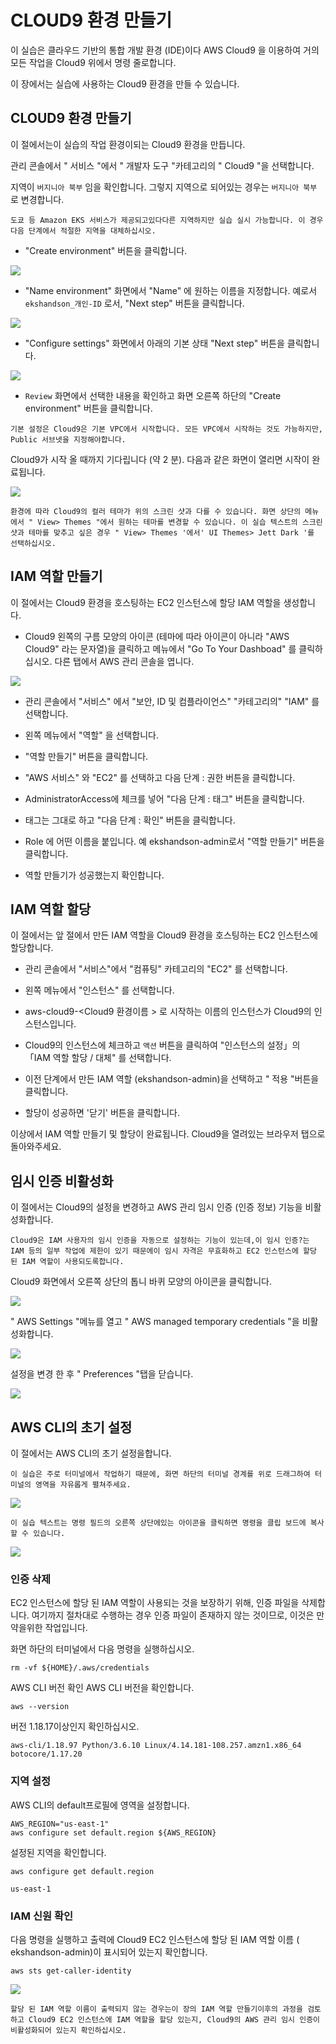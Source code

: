 # CLOUD9 환경 만들기
이 실습은 클라우드 기반의 통합 개발 환경 (IDE)이다 AWS Cloud9 을 이용하여 거의 모든 작업을 Cloud9 위에서 명령 줄로합니다.

이 장에서는 실습에 사용하는 Cloud9 환경을 만들 수 있습니다.

## CLOUD9 환경 만들기
이 절에서는이 실습의 작업 환경이되는 Cloud9 환경을 만듭니다.

관리 콘솔에서 " 서비스 "에서 " 개발자 도구 "카테고리의 " Cloud9 "을 선택합니다.

<!--![](./images/go-to-cloud9.png)-->

지역이 `버지니아 북부` 임을 확인합니다. 그렇지 지역으로 되어있는 경우는 `버지니아 북부` 로 변경합니다.

<!--![](./images/select-region.png)-->

```
도쿄 등 Amazon EKS 서비스가 제공되고있다다른 지역하지만 실습 실시 가능합니다. 이 경우 다음 단계에서 적절한 지역을 대체하십시오.
```

- "Create environment" 버튼을 클릭합니다.

![](./images/create-cloud9-1.png)

- "Name environment" 화면에서 "Name" 에 원하는 이름을 지정합니다. 예로서 `ekshandson_개인-ID` 로서, "Next step" 버튼을 클릭합니다.

![](./images/create-cloud9-2.png)

- "Configure settings" 화면에서 아래의 기본 상태 "Next step" 버튼을 클릭합니다.

![](./images/create-cloud9-3.png)

- `Review` 화면에서 선택한 내용을 확인하고 화면 오른쪽 하단의 "Create environment" 버튼을 클릭합니다.

```
기본 설정은 Cloud9은 기본 VPC에서 시작합니다. 모든 VPC에서 시작하는 것도 가능하지만, Public 서브넷을 지정해야합니다.
```

Cloud9가 시작 올 때까지 기다립니다 (약 2 분). 다음과 같은 화면이 열리면 시작이 완료됩니다.

![](./images/create-cloud9-4.png)

```
환경에 따라 Cloud9의 컬러 테마가 위의 스크린 샷과 다를 수 있습니다. 화면 상단의 메뉴에서 " View> Themes "에서 원하는 테마를 변경할 수 있습니다. 이 실습 텍스트의 스크린 샷과 테마를 맞추고 싶은 경우 " View> Themes '에서' UI Themes> Jett Dark '를 선택하십시오.
```

## IAM 역할 만들기
이 절에서는 Cloud9 환경을 호스팅하는 EC2 인스턴스에 할당 IAM 역할을 생성합니다.

- Cloud9 왼쪽의 구름 모양의 아이콘 (테마에 따라 아이콘이 아니라 "AWS Cloud9" 라는 문자열)을 클릭하고 메뉴에서 "Go To Your Dashboad" 를 클릭하십시오. 다른 탭에서 AWS 관리 콘솔을 엽니다.

![](./images/go-to-dashboard.png)

- 관리 콘솔에서 "서비스" 에서 "보안, ID 및 컴플라이언스" "카테고리의" "IAM" 를 선택합니다.

<!--![](./images/go-to-iam.png)-->

- 왼쪽 메뉴에서 "역할" 을 선택합니다.

<!--![](./images/select-role-menu.png)-->

- "역할 만들기" 버튼을 클릭합니다.

<!--![](./images/create-role-1.png)-->

- "AWS 서비스" 와 "EC2" 를 선택하고 다음 단계 : 권한 버튼을 클릭합니다.

<!--![](./images/create-role-2.png)-->

- AdministratorAccess에 체크를 넣어 "다음 단계 : 태그" 버튼을 클릭합니다.

<!--![](./images/create-role-3.png)-->

- 태그는 그대로 하고 "다음 단계 : 확인" 버튼을 클릭합니다.

- Role 에 어떤 이름을 붙입니다. 예 ekshandson-admin로서 "역할 만들기" 버튼을 클릭합니다.

<!--![](./images/create-role-4.png)-->

- 역할 만들기가 성공했는지 확인합니다.

<!--![](./images/create-role-5.png)-->

## IAM 역할 할당
이 절에서는 앞 절에서 만든 IAM 역할을 Cloud9 환경을 호스팅하는 EC2 인스턴스에 할당합니다.

- 관리 콘솔에서 "서비스"에서 "컴퓨팅" 카테고리의 "EC2" 를 선택합니다.

<!--![](./images/go-to-ec2.png)-->

- 왼쪽 메뉴에서 "인스턴스" 를 선택합니다.

<!--![](./images/select-instance-menu.png)-->

- aws-cloud9-<Cloud9 환경이름 > 로 시작하는 이름의 인스턴스가 Cloud9의 인스턴스입니다.

<!--![](./images/attach-role-1.png)-->

- Cloud9의 인스턴스에 체크하고 `액션` 버튼을 클릭하여 "인스턴스의 설정」의 「IAM 역할 할당 / 대체" 를 선택합니다.

<!--![](./images/attach-role-2.png)-->

- 이전 단계에서 만든 IAM 역할 (ekshandson-admin)을 선택하고 " 적용 "버튼을 클릭합니다.

<!--![](./images/attach-role-3.png)-->

- 할당이 성공하면 '닫기' 버튼을 클릭합니다.

<!--![](./images/attach-role-4.png)-->

이상에서 IAM 역할 만들기 및 할당이 완료됩니다. Cloud9을 열려있는 브라우저 탭으로 돌아와주세요.

## 임시 인증 비활성화
이 절에서는 Cloud9의 설정을 변경하고 AWS 관리 임시 인증 (인증 정보) 기능을 비활성화합니다.

```
Cloud9은 IAM 사용자의 임시 인증을 자동으로 설정하는 기능이 있는데,이 임시 인증?는 IAM 등의 일부 작업에 제한이 있기 때문에이 임시 자격은 무효화하고 EC2 인스턴스에 할당 된 IAM 역할이 사용되도록합니다.
```

Cloud9 화면에서 오른쪽 상단의 톱니 바퀴 모양의 아이콘을 클릭합니다.

![](./images/disable-temp-creds-1.png)

" AWS Settings "메뉴를 열고 " AWS managed temporary credentials "을 비활성화합니다.

![](./images/disable-temp-creds-2.png)

설정을 변경 한 후 " Preferences "탭을 닫습니다.

![](./images/disable-temp-creds-3.png)

## AWS CLI의 초기 설정
이 절에서는 AWS CLI의 초기 설정을합니다.

```
이 실습은 주로 터미널에서 작업하기 때문에, 화면 하단의 터미널 경계를 위로 드래그하여 터미널의 영역을 자유롭게 펼쳐주세요.
```

![](./images/expand-terminal.png)

```
이 실습 텍스트는 명령 필드의 오른쪽 상단에있는 아이콘을 클릭하면 명령을 클립 보드에 복사 할 수 있습니다.
```

![](./images/copy-to-clipboard.png)

### 인증 삭제
EC2 인스턴스에 할당 된 IAM 역할이 사용되는 것을 보장하기 위해, 인증 파일을 삭제합니다. 여기까지 절차대로 수행하는 경우 인증 파일이 존재하지 않는 것이므로, 이것은 만약을위한 작업입니다.

화면 하단의 터미널에서 다음 명령을 실행하십시오.

```
rm -vf ${HOME}/.aws/credentials
```

AWS CLI 버전 확인
AWS CLI 버전을 확인합니다.

```
aws --version
```

버전 1.18.17이상인지 확인하십시오.

```
aws-cli/1.18.97 Python/3.6.10 Linux/4.14.181-108.257.amzn1.x86_64 botocore/1.17.20
```

### 지역 설정
AWS CLI의 default프로필에 영역을 설정합니다.

```
AWS_REGION="us-east-1"
aws configure set default.region ${AWS_REGION}
```

설정된 지역을 확인합니다.

```
aws configure get default.region
```

```
us-east-1
```

### IAM 신원 확인
다음 명령을 실행하고 출력에 Cloud9 EC2 인스턴스에 할당 된 IAM 역할 이름 ( ekshandson-admin)이 표시되어 있는지 확인합니다.

```
aws sts get-caller-identity
```

![](./images/get-caller-identity.png)

```
할당 된 IAM 역할 이름이 출력되지 않는 경우는이 장의 IAM 역할 만들기이후의 과정을 검토하고 Cloud9 EC2 인스턴스에 IAM 역할을 할당 있는지, Cloud9의 AWS 관리 임시 인증이 비활성화되어 있는지 확인하십시오.
```
